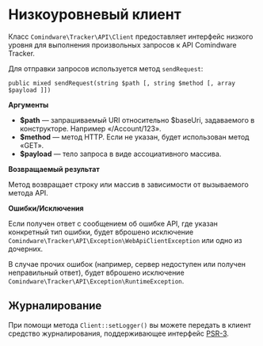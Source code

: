 # Низкоуровневый клиент

Класс `Comindware\Tracker\API\Client` предоставляет интерфейс низкого уровня для выполнения
произвольных запросов к API Comindware Tracker.

Для отправки запросов используется метод `sendRequest`:

    public mixed sendRequest(string $path [, string $method [, array $payload ]])

**Аргументы**

- **$path** — запрашиваемый URI относительно $baseUri, задаваемого в конструкторе. Например
  «/Account/123».
- **$method** — метод HTTP. Если не указан, будет использован метод «GET».
- **$payload** — тело запроса в виде ассоциативного массива.

**Возвращаемый результат**

Метод возвращает строку или массив в зависимости от вызываемого метода API.

**Ошибки/Исключения**

Если получен ответ с сообщением об ошибке API, где указан конкретный тип ошибки, будет вброшено
исключение `Comindware\Tracker\API\Exception\WebApiClientException` или одно из дочерних.

В случае прочих ошибок (например, сервер недоступен или получен неправильный ответ), будет вброшено
исключение `Comindware\Tracker\API\Exception\RuntimeException`.

## Журналирование

При помощи метода `Client::setLogger()` вы можете передать в клиент средство журналирования,
поддерживающее интерфейс [PSR-3](http://php-fig.org/psr/psr-3/).